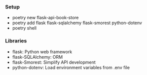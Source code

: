 ### Setup

- poetry new flask-api-book-store
- poetry add flask flask-sqlalchemy flask-smorest python-dotenv
- poetry shell

### Libraries

- flask: Python web framework
- flask-SQLAlchemy: ORM
- flask-Smorest: Simplify API development
- python-dotenv: Load environment variables from .env file